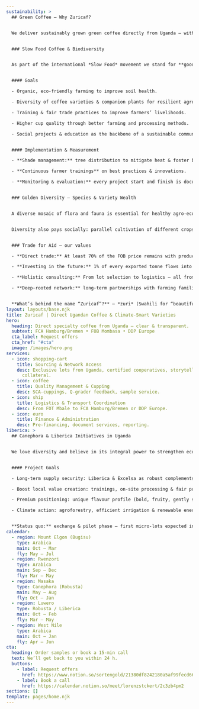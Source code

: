```yaml
---
sustainability: >
  ## Green Coffee – Why Zuricaf?


  We deliver sustainably grown green coffee directly from Uganda — without detours and with full transparency. Our network spans cooperatives in Mount Elgon, Rwenzori, Masaka, Luwero and West Nile.


  ### Slow Food Coffee & Biodiversity


  As part of the international *Slow Food* movement we stand for **good, clean, fair**.


  #### Goals

  - Organic, eco-friendly farming to improve soil health.

  - Diversity of coffee varieties & companion plants for resilient agro-ecosystems.

  - Training & fair trade practices to improve farmers’ livelihoods.

  - Higher cup quality through better farming and processing methods.

  - Social projects & education as the backbone of a sustainable community.


  #### Implementation & Measurement

  - **Shade management:** tree distribution to mitigate heat & foster biodiversity.

  - **Continuous farmer trainings** on best practices & innovations.

  - **Monitoring & evaluation:** every project start and finish is documented by M&E officers.


  ### Golden Diversity – Species & Variety Wealth


  A diverse mosaic of flora and fauna is essential for healthy agro-ecosystems. Different species deliver key ecosystem services — from pollination to pest control. Studies like *Hooper & Vitousek (1997)* show: the higher the diversity, the more climate-resilient a system becomes.


  Diversity also pays socially: parallel cultivation of different crops allows smallholders to harvest year-round, stabilise income and differentiate from the bulk market.


  ### Trade for Aid – our values

  - **Direct trade:** At least 70% of the FOB price remains with producers — full transparency.

  - **Investing in the future:** 1% of every exported tonne flows into reforestation & gender-equity programmes.

  - **Holistic consulting:** From lot selection to logistics — all from one source.

  - **Deep-rooted network:** long-term partnerships with farming families, Canephora & NGO projects in Uganda.


  **What’s behind the name “Zuricaf”?** — *zuri* (Swahili for “beautiful”) + *CAF* (Coffee). In short: beautiful Ugandan coffee.
layout: layouts/base.njk
title: Zuricaf | Direct Ugandan Coffee & Climate-Smart Varieties
hero:
  heading: Direct specialty coffee from Uganda – clear & transparent.
  subtext: FCA Hamburg/Bremen • FOB Mombasa • DDP Europe
  cta_label: Request offers
  cta_href: "#cta"
  image: /images/hero.png
services:
  - icon: shopping-cart
    title: Sourcing & Network Access
    desc: Exclusive lots from Uganda, certified cooperatives, storytelling
      collateral.
  - icon: coffee
    title: Quality Management & Cupping
    desc: SCA-cuppings, Q-grader feedback, sample service.
  - icon: ship
    title: Logistics & Transport Coordination
    desc: From FOT Mbale to FCA Hamburg/Bremen or DDP Europe.
  - icon: euro
    title: Finance & Administration
    desc: Pre-financing, document services, reporting.
liberica: >
  ## Canephora & Liberica Initiatives in Uganda


  We love diversity and believe in its integral power to strengthen ecosystems and communities. Together with Canephora as well as Liberica and Excelsa farmers — and *Slow Food Uganda* — we explore the potential of climate-resilient coffee specialties.


  #### Project Goals

  - Long-term supply security: Liberica & Excelsa as robust complements to Arabica & Robusta.

  - Boost local value creation: trainings, on-site processing & fair prices.

  - Premium positioning: unique flavour profile (bold, fruity, gently sweet).

  - Climate action: agroforestry, efficient irrigation & renewable energy.


  **Status quo:** exchange & pilot phase — first micro-lots expected in 2026; international trade not yet started.
calendar:
  - region: Mount Elgon (Bugisu)
    type: Arabica
    main: Oct – Mar
    fly: May – Jul
  - region: Rwenzori
    type: Arabica
    main: Sep – Dec
    fly: Mar – May
  - region: Masaka
    type: Canephora (Robusta)
    main: May – Aug
    fly: Oct – Jan
  - region: Luwero
    type: Robusta / Liberica
    main: Oct – Feb
    fly: Mar – May
  - region: West Nile
    type: Arabica
    main: Oct – Jan
    fly: Apr – Jun
cta:
  heading: Order samples or book a 15-min call
  text: We’ll get back to you within 24 h.
  buttons:
    - label: Request offers
      href: https://www.notion.so/sortengold/21380df8242180a5af99fecd66eb06df?pvs=106
    - label: Book a call
      href: https://calendar.notion.so/meet/lorenzstckert/2c3zb4pm2
sections: []
template: pages/home.njk
---
```


